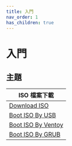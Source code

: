 ```yaml
---
title: 入門
nav_order: 1
has_children: true
---
```


# 入門


## 主題

| ISO 檔案下載 |
| --- |
| [Download ISO](https://samwhelp.github.io/note-about-fedora/read/start/download/download_iso.html) |
| [Boot ISO By USB](https://samwhelp.github.io/note-about-fedora/read/start/download/boot_iso_by_usb.html) |
| [Boot ISO By Ventoy](https://samwhelp.github.io/note-about-fedora/read/start/download/boot_iso_by_ventoy.html) |
| [Boot ISO By GRUB](https://samwhelp.github.io/note-about-fedora/read/start/download/boot_iso_by_grub.html) |
